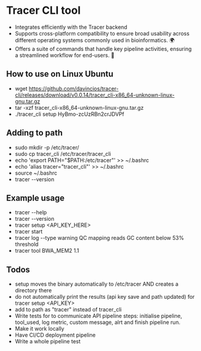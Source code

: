 # Tracer CLI tool

- Integrates efficiently with the Tracer backend
- Supports cross-platform compatibility to ensure broad usability across different operating systems commonly used in bioinformatics. 🌍
- Offers a suite of commands that handle key pipeline activities, ensuring a streamlined workflow for end-users. 💼

## How to use on Linux Ubuntu

- wget https://github.com/davincios/tracer-cli/releases/download/v0.0.14/tracer_cli-x86_64-unknown-linux-gnu.tar.gz
- tar -xzf tracer_cli-x86_64-unknown-linux-gnu.tar.gz
- ./tracer_cli setup HyBmo-zcUzRBn2crJDVPf

## Adding to path

- sudo mkdir -p /etc/tracer/
- sudo cp tracer_cli /etc/tracer/tracer_cli
- echo 'export PATH="$PATH:/etc/tracer"' >> ~/.bashrc
- echo 'alias tracer="tracer_cli"' >> ~/.bashrc
- source ~/.bashrc
- tracer --version

## Example usage

- tracer --help
- tracer --version
- tracer setup <API_KEY_HERE>
- tracer start
- tracer log --type warning QC mapping reads GC content below 53% threshold
- tracer tool BWA_MEM2 1.1

## Todos

- setup moves the binary automatically to /etc/tracer AND creates a directory there
- do not automatically print the results (api key save and path updated) for tracer setup <API_KEY>
- add to path as "tracer" instead of tracer_cli
- Write tests for to communicate API pipeline steps: initialise pipeline, tool_used, log metric, custom message, alrt and finish pipeline run.
- Make it work locally
- Have CI/CD deployment pipeline
- Write a whole pipeline test
